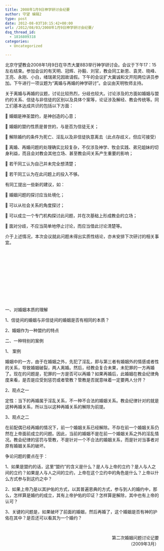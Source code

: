 ```yaml
---
title: 2008年1月9日神学研讨会纪要
author: 守望 编辑2
type: post
date: 2012-08-03T10:15:42+00:00
url: /2012/08/03/2008年1月9日神学研讨会纪要/
dsq_thread_id:
  - 1816809318
categories:
  - Uncategorized

---
```

北京守望教会2008年1月9日在华杰大厦8B3举行神学研讨会。会议于下午17：15左右结束。参加会议的有天明、冠辉、孙毅、刘官，教会同工新恩、袁灵、晓峰、王亮、永刚、小白，绪瑞弟兄因故请假。下午的会议扩大冀诚和文开阳两位讲员参加。下午进行一项议题为“离婚与再婚的神学研讨”。会议由天明牧师主持。

关于离婚与再婚的议题，讨论比较热烈，分歧也较大。讨论涉及的方面如婚姻与盟约的关系、信徒与非信徒的区别以及具体个案等，论证涉及解经、教会传统等。同工们基本达成共识的包括以下方面：
  
 婚姻是神圣盟约，是神创造的心意；
  
 婚姻的盟约性质是普世的，与是否为信徒无关；
  
 解除婚约的条件为死亡、淫乱以及非信徒执意离去（此点存歧义，但应可接受）
  
 离婚、再婚问题的处理确实比较复杂，不仅涉及神学、牧会实践、弟兄姐妹的切身利益，而且会对教会其他立场、甚至教会间关系产生重要的影响；
  
 若干同工认为自己并未完全想清楚；
  
 若干同工认为在此问题上的投入不够。

有同工提出一些新的建议，如：
  
 婚姻问题的探讨应当处境化；
  
 可以从社会关系的角度探讨；
  
 可以成立一个专门机构探讨此问题，并在次基础上形成教会的立场；
  
 面对分歧，不应当简单地停止讨论，而应当借此讨论清楚等。

介于上述情况，本次会议就此问题未得出实质性结论，亦未安排下次研讨的相关事宜。

&nbsp;

&nbsp;

&nbsp;

&nbsp;

&nbsp;

&nbsp;

一、对婚姻本质的理解
  
1、信徒间的婚姻与非信徒间的婚姻是否有相同的本质？

2、婚姻作为一种盟约的特点

二、一种特别的案例
  
1、 案例
  
婚姻中的一方，由于在婚姻之外，先犯了淫乱，即与第三者有婚姻外的情感或者性的关系，导致婚姻破裂，两人离婚。然后，经教会复合未果，未犯罪的一方再婚了。现在的问题是，犯罪的一方是否可以再婚？如果再婚后，此婚姻在教会纪律角度来看，是否是应受到惩罚或者管教？管教是否就意味着一定要两人分开？

2、观点之一
  
定性：当下的再婚属于淫乱关系，不一种不合法的婚姻关系。教会纪律针对的就是这种再婚关系，所以当以这种再婚关系的解除为前提。

3、观点之二
  
在前配偶已经再婚的情况下，前一个婚姻关系已经解除。不存在前一个婚姻关系仍然在上帝面前成立的问题。因此，当前的婚姻不是在前一个婚姻关系之外的淫乱情况。教会纪律的惩罚与管教，不是针对一个不合法的婚姻关系，而是针对当事者对原有婚姻关系的破坏。

争论问题的要点在于：
  
1、如果是盟约的话，这里“盟约”的含义是什么？是人与上帝的立约？是人与人之间的立约？如果是人与人之间的立约，上帝在这个立约中的角色是什么？上帝以什么方式参与到这约之中？

2、如果上帝乃是以其护佑的方式，以其普遍恩典的方式，参与到人的婚约中，那么，怎样算是婚约的成立，其有上帝护佑的印证？怎样算是解除，其中也有上帝的认可？

3、关键的问题是，如果破坏了前面的婚姻，然后再婚了，这个婚姻是否有神的护佑在其中？是否还可以看其为一个婚约？

&nbsp;

<p style="text-align: right;">
  第二次婚姻问题讨论记要<br /> （2009年3月）
</p>